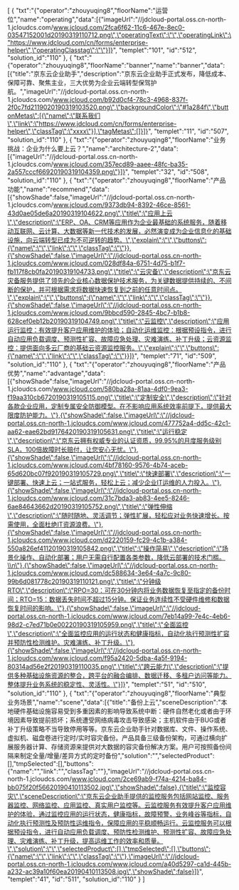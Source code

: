 [
	{
		"txt":"{\"operator\":\"zhouyuqing8\",\"floorName\":\"运营位\",\"name\":\"operating\",\"data\":[{\"imageUrl\":\"//jdcloud-portal.oss.cn-north-1.jcloudcs.com/www.jcloud.com/2fca6f62-11c6-467e-8ec0-03547152001d20190319110712.png\",\"operatingText\":\"\",\"operatingLink\":\"https://www.jdcloud.com/cn/forms/enterprise-helper\",\"operatingClasstag\":\"\"}]}",
		"templet":"101",
		"id":"512",
		"solution_id":"110"
	},
	{
		"txt":"{\"operator\":\"zhouyuqing8\",\"floorName\":\"banner\",\"name\":\"banner\",\"data\":[{\"title\":\"京东云企业助手\",\"description\":\"京东云企业助手正式发布，降低成本、保障可靠、聚焦主业，三大优势为企业云端转型保驾护航。\",\"imageUrl\":\"//jdcloud-portal.oss.cn-north-1.jcloudcs.com/www.jcloud.com/b92d0cf4-78c3-4968-837f-2f0c7fd2119020190319103520.png\",\"backgroundColor\":\"#1a284f\",\"buttonMetas\":[{\"name\":\"联系我们\",\"link\":\"https://www.jdcloud.com/cn/forms/enterprise-helper\",\"classTag\":\"xxxx\"}],\"tagMetas\":[]}]}",
		"templet":"11",
		"id":"507",
		"solution_id":"110"
	},
	{
		"txt":"{\"operator\":\"zhouyuqing8\",\"floorName\":\"业务挑战：企业为什么要上云？\",\"name\":\"architecture-2\",\"data\":[{\"imageUrl\":\"//jdcloud-portal.oss.cn-north-1.jcloudcs.com/www.jcloud.com/357ecd89-aaee-48fc-ba35-2a557cccf66920190319104359.png\"}]}",
		"templet":"32",
		"id":"508",
		"solution_id":"110"
	},
	{
		"txt":"{\"operator\":\"zhouyuqing8\",\"floorName\":\"产品功能\",\"name\":\"recommend\",\"data\":[{\"showShade\":false,\"imageUrl\":\"//jdcloud-portal.oss.cn-north-1.jcloudcs.com/www.jcloud.com/9373db94-8392-46ce-8561-43d0ae05de6a20190319104622.png\",\"title\":\"应用上云\",\"description\":\"ERP、OA、CRM等应用作为企业最基础的系统服务，随着移动互联网、云计算、大数据等新一代技术的发展，必然演变成为企业信息化的基础设施，向云端转型已成为不可逆转的趋势。\",\"explain\":\"\",\"buttons\":{\"name\":\"\",\"link\":\"\",\"classTag\":\"\"}},{\"showShade\":false,\"imageUrl\":\"//jdcloud-portal.oss.cn-north-1.jcloudcs.com/www.jcloud.com/028df84a-6751-4d75-b1f7-fb117f8cb0fa20190319104733.png\",\"title\":\"云灾备\",\"description\":\"京东云灾备服务提供了领先的企业核心数据保护技术服务，为关键数据提供持续的、不间断的保护，并可根据需求将数据快速恢复到之前的任意时间点。\",\"explain\":\"\",\"buttons\":{\"name\":\"\",\"link\":\"\",\"classTag\":\"\"}},{\"showShade\":false,\"imageUrl\":\"//jdcloud-portal.oss.cn-north-1.jcloudcs.com/www.jcloud.com/9bbcd590-2845-4bc7-b1b8-628cef0eb12b20190319104749.png\",\"title\":\"云监控\",\"description\":\"应用运行监控：有效提升客户应用维护的体验；自动化运维监控：根据预设指令，进行自动应用负载调度、预测性扩容、故障应急处理、灾难演练、补丁升级；云资源监控：提供面向多云厂商的基础云资源监控服务。\",\"explain\":\"\",\"buttons\":{\"name\":\"\",\"link\":\"\",\"classTag\":\"\"}}]}",
		"templet":"71",
		"id":"509",
		"solution_id":"110"
	},
	{
		"txt":"{\"operator\":\"zhouyuqing8\",\"floorName\":\"产品优势\",\"name\":\"advantage\",\"data\":[{\"showShade\":false,\"imageUrl\":\"//jdcloud-portal.oss.cn-north-1.jcloudcs.com/www.jcloud.com/580ba28a-81aa-4df0-9ea3-f19aa310cb6720190319105115.png\",\"title\":\"定制安全\",\"description\":\"针对各款企业应用，定制专属安全防御模型。在不影响应用系统效率前提下，提供最大限度防护能力。\"},{\"showShade\":false,\"imageUrl\":\"//jdcloud-portal.oss.cn-north-1.jcloudcs.com/www.jcloud.com/477752a4-dd5c-42c1-aa62-eae62bd9176420190319105631.png\",\"title\":\"运行稳定\",\"description\":\"京东云拥有权威专业的认证资质，99.95%的月度服务级别SLA，100倍故障时长赔付，让您安心无忧。\"},{\"showShade\":false,\"imageUrl\":\"//jdcloud-portal.oss.cn-north-1.jcloudcs.com/www.jcloud.com/4bf78160-9576-4b74-aceb-65d620bc07f920190319105729.png\",\"title\":\"快速部署\",\"description\":\"一键部署、快速上云；一站式服务，轻松上云；减少企业IT运维的人力投入。\"},{\"showShade\":false,\"imageUrl\":\"//jdcloud-portal.oss.cn-north-1.jcloudcs.com/www.jcloud.com/31c7bda3-ab83-4ee5-8246-6ae84643662d20190319105752.png\",\"title\":\"弹性伸缩\",\"description\":\"随时随地、灵活调节；弹性扩展，轻松应对业务快速增长。按需使用，全面杜绝IT资源浪费。\"},{\"showShade\":false,\"imageUrl\":\"//jdcloud-portal.oss.cn-north-1.jcloudcs.com/www.jcloud.com/d2220159-fc29-4c1b-a384-550a826ef41120190319105842.png\",\"title\":\"操作简易\",\"description\":\"场景化操作、自动化部署；用户无需自行配置各类参数，降低云部署的技术门槛。\\n\"},{\"showShade\":false,\"imageUrl\":\"//jdcloud-portal.oss.cn-north-1.jcloudcs.com/www.jcloud.com/dc588634-3e64-4a7c-9c80-99b6d081778c20190319110121.png\",\"title\":\"分钟级RTO\",\"description\":\"RPO=30：可在30分钟内将业务数据恢复至指定的备份时间；RTO=15：数据丢失时间不超过15分钟。保证业务连续性不受硬件维修和数据恢复时间的影响。\"},{\"showShade\":false,\"imageUrl\":\"//jdcloud-portal.oss.cn-north-1.jcloudcs.com/www.jcloud.com/7eb14a99-7e4c-4eb6-98d2-c7ed71b0e00220190319105959.png\",\"title\":\"全面监控\",\"description\":\"全面监控应用的运行状态和健康指标，自动化执行预测性扩容并预防性检测维护。灾难演练、补丁升级。\"},{\"showShade\":false,\"imageUrl\":\"//jdcloud-portal.oss.cn-north-1.jcloudcs.com/www.jcloud.com/f95a2420-5dba-4a5f-9194-80314ad56e2f20190319110035.png\",\"title\":\"跨云能力\",\"description\":\"提供多种基础设施资源的整合，跨平台的融合编排、数据迁移、多租户访问等能力。整体提升业务系统的稳定性、灵活性。\"}]}",
		"templet":"51",
		"id":"510",
		"solution_id":"110"
	},
	{
		"txt":"{\"operator\":\"zhouyuqing8\",\"floorName\":\"典型业务场景\",\"name\":\"scene\",\"data\":[{\"title\":\"备份上云\",\"sceneDescription\":\"本地硬件基础设施容易受到多重因素的影响导致系统中断：硬件自然老化或者由于环境因素导致提前损坏；系统遭受网络病毒攻击导致感染；主机软件由于BUG或者补丁升级策略不当导致停用等等。京东云企业助手针对数据库、文件、操作系统、虚拟机、磁盘卷进行定时/实时容灾备份。产品具备三级备份架构，可通过横向扩展服务器计算、存储资源来提供对大数据的容灾备份解决方案。用户可按照备份间隔来制定全量/增量/差异方式的定时备份\",\"solution\":\"\",\"selectedProduct\":[],\"tmpSelected\":[],\"buttons\":{\"name\":\"\",\"link\":\"\",\"classTag\":\"\"},\"imageUrl\":\"//jdcloud-portal.oss.cn-north-1.jcloudcs.com/www.jcloud.com/2ce69ab9-f74a-4214-ba84-bb075f20f56620190410113502.jpg\",\"showShade\":false},{\"title\":\"监控容灾\",\"sceneDescription\":\"京东云企业助手提供的监控服务包括网站监控、服务器监控、网络监控、应用监控、真实用户监控等。云监控服务有效提升客户应用维护的体验，通过监控应用的运行状态，健康指标，故障预警，业务峰谷等指标，自动化执行预测性及预防性运维指令，保障应用的平稳顺畅运行。云监控服务可以根据预设指令，进行自动应用负载调度、预防性检测维护、预测性扩容、故障应急处理、灾难演练、补丁升级，提高运维工作的效率和质量。\",\"solution\":\"\",\"selectedProduct\":[],\"tmpSelected\":[],\"buttons\":{\"name\":\"\",\"link\":\"\",\"classTag\":\"\"},\"imageUrl\":\"//jdcloud-portal.oss.cn-north-1.jcloudcs.com/www.jcloud.com/a40d5297-ca1d-445b-a232-ac39a10f60ea20190410113508.jpg\",\"showShade\":false}]}",
		"templet":"41",
		"id":"511",
		"solution_id":"110"
	}
]
